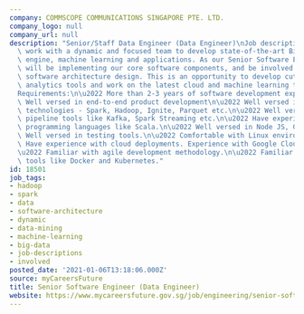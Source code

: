 ```yaml
---
company: COMMSCOPE COMMUNICATIONS SINGAPORE PTE. LTD.
company_logo: null
company_url: null
description: "Senior/Staff Data Engineer (Data Engineer)\nJob description\nYou will\
  \ work with a dynamic and focused team to develop state-of-the-art Big Data analytics\
  \ engine, machine learning and applications. As our Senior Software Engineer, you\
  \ will be implementing our core software components, and be involved in scalable\
  \ software architecture design. This is an opportunity to develop cutting edge data\
  \ analytics tools and work on the latest cloud and machine learning technologies.\n\
  Requirements:\n\u2022 More than 2-3 years of software development experience.\n\u2022\
  \ Well versed in end-to-end product development\n\u2022 Well versed in Big Data\
  \ technologies - Spark, Hadoop, Ignite, Parquet etc.\n\u2022 Well versed in of data\
  \ pipeline tools like Kafka, Spark Streaming etc.\n\u2022 Have experience with functional\
  \ programming languages like Scala.\n\u2022 Well versed in Node JS, GraphQL.\n\u2022\
  \ Well versed in testing tools.\n\u2022 Comfortable with Linux environment.\n\u2022\
  \ Have experience with cloud deployments. Experience with Google Cloud is a plus.\n\
  \u2022 Familiar with agile development methodology.\n\u2022 Familiar with DevOps\
  \ tools like Docker and Kubernetes."
id: 18501
job_tags:
- hadoop
- spark
- data
- software-architecture
- dynamic
- data-mining
- machine-learning
- big-data
- job-descriptions
- involved
posted_date: '2021-01-06T13:18:06.000Z'
source: myCareersFuture
title: Senior Software Engineer (Data Engineer)
website: https://www.mycareersfuture.gov.sg/job/engineering/senior-software-engineer-commscope-communications-singapore-e21b0ced7d7cb9e193aa133724ca3942
---
```

